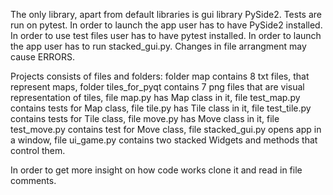 The only library, apart from default libraries is gui library PySide2.
Tests are run on pytest.
In order to launch the app user has to have PySide2 installed.
In order to use test files user has to have pytest installed.
In order to launch the app user has to run stacked_gui.py.
Changes in file arrangment may cause ERRORS.

Projects consists of files and folders:
folder map contains 8 txt files, that represent maps,
folder tiles_for_pyqt contains 7 png files that are visual representation of tiles,
file map.py has Map class in it,
file test_map.py contains tests for Map class,
file tile.py has Tile class in it,
file test_tile.py contains tests for Tile class,
file move.py has Move class in it,
file test_move.py contains test for Move class,
file stacked_gui.py opens app in a window,
file ui_game.py contains two stacked Widgets and methods that control them.

In order to get more insight on how code works clone it and read in file comments.
